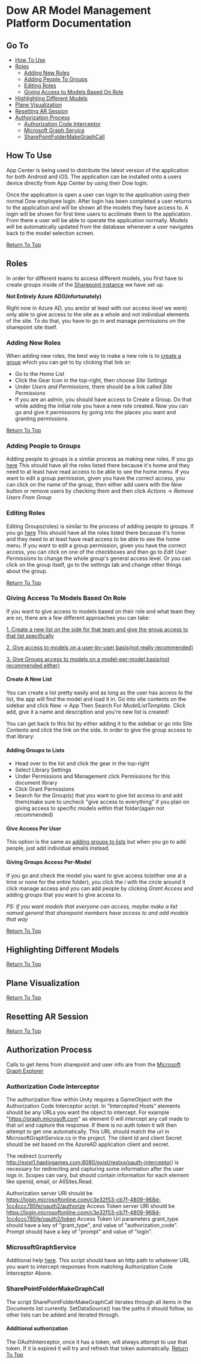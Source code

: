 # Dow AR Model Management Platform Documentation

## Go To

* [How To Use](#how-to-use)
* [Roles](#roles)
  * [Adding New Roles](#adding-new-roles)
  * [Adding People To Groups](#adding-people-to-groups)
  * [Editing Roles](#editing-roles)
  * [Giving Access to Models Based On Role](#giving-access-to-models-based-on-role)
* [Highlighting Different Models](#highlighting-different-models)
* [Plane Visualization](#plane-visualization)
* [Resetting AR Session](#resetting-ar-session)
* [Authorization Process](#authorization-process)
  * [Authorization Code Interceptor](#authorizationcodeinterceptor)
  * [Microsoft Graph Service](#microsoftgraphservice)
  * [SharePointFolderMakeGraphCall](#sharepointfoldermakegraphcall)

## How To Use

App Center is being used to distribute the latest version of the application for both Android and iOS. The application can be installed onto a users device directly from App Center by using their Dow login.

Once the application is open a user can login to the application using their normal Dow employee login. After login has been completed a user returns to the application and will be shown all the models they have access to. A login will be shown for first time users to acclimate them to the application. From there a user will be able to operate the application normally. Models will be automatically updated from the database whenever a user navigates back to the model selection screen.

[Return To Top](#go-to)

## Roles

In order for different teams to access different models, you first have to create groups inside of the [Sharepoint instance](https://workspaces.bsnconnect.com/sites/Ext_MSU_Capstone_2019/SitePages/Home.aspx) we have set up. 

**Not Entirely Azure AD(Unfortunately)**

Right now in Azure AD, you are(or at least with our access level we were) only able to give access to the site as a whole and not individual elements of the site. To do that, you have to go in and manage permissions on the sharepoint site itself. 

### Adding New Roles

When adding new roles, the best way to make a new role is to [create a group](https://workspaces.bsnconnect.com/sites/Ext_MSU_Capstone_2019/_layouts/15/newgrp.aspx?Source=https%3A%2F%2Fworkspaces%2Ebsnconnect%2Ecom%2Fsites%2FExt%5FMSU%5FCapstone%5F2019%2F%5Flayouts%2F15%2Fuser%2Easpx%3FSource%3Dhttps%253A%252F%252Fworkspaces%252Ebsnconnect%252Ecom%252Fsites%252FExt%255FMSU%255FCapstone%255F2019%252F%255Flayouts%252F15%252FUser%252Easpx%253Fobj%253D%25257B6acab2a9%25252D9b39%25252D4783%25252Da837%25252De4535d218838%25257D%25252C1%25252CLISTITEM%2526List%253D%25257B6acab2a9%25252D9b39%25252D4783%25252Da837%25252De4535d218838%25257D%2526Sourcehttps%25253A%25252F%25252Fworkspaces%25252Ebsnconnect%25252Ecom%25252Fsites%25252FExt%25255FMSU%25255FCapstone%25255F2019%25252FSitePages%25252FHome%25252Easpx) which you can get to by clicking that link or:

* Go to the *Home* List
* Click the Gear Icon in the top-right, then choose *Site Settings*
* Under *Users and Permissions*, there should be a link called *Site Permissions*
* If you are an admin, you should have access to Create a Group. Do that while adding the initial role  you have a new role created. Now you can go and give it permissions by going into the places you want and granting permissions. 

[Return To Top](#go-to)

### Adding People to Groups

Adding people to groups is a similar process as making new roles. If you go [here](https://workspaces.bsnconnect.com/sites/Ext_MSU_Capstone_2019/_layouts/15/user.aspx) This should have all the roles listed there because it's home and they need to at least have read access to be able to see the home menu. If you want to edit a group permission, given you have the correct access, you can click on the name of the group, then either add users with the _New_ button or remove users by checking them and then click _Actions_ -> _Remove Users From Group_


### Editing Roles

Editing Groups(roles) is similar to the process of adding people to groups. If you go [here](https://workspaces.bsnconnect.com/sites/Ext_MSU_Capstone_2019/_layouts/15/user.aspx) This should have all the roles listed there because it's home and they need to at least have read access to be able to see the home menu. If you want to edit a group permission, given you have the correct access, you can click on one of the checkboxes and then go to _Edit User Permissions_ to change the whole group's general access level. Or you can click on the group itself, go to the settings tab and change other things about the group. 

[Return To Top](#go-to)
### Giving Access To Models Based On Role

If you want to give access to models based on their role and what team they are on, there are a few different approaches you can take:

   [1. Create a new list on the side for that team and give the group access to that list specifically](#create-a-new-list) 
 
   [2. Give access to models on a user-by-user basis(not really recommended)](#give-access-per-user) 
 
   [3. Give Groups access to models on a model-per-model basis(not recommended either) ](#giving-groups-access-per-model) 

 #### Create A New List
 You can create a list pretty easily and as long as the user has access to the list, the app will find the model and load it in. Go into site contents on the sidebar and click New -> App Then Search For _ModelListTemplate_. Click add, give it a name and description and you're new list is created! 
 
 You can get back to this list by either adding it to the sidebar or go into Site Contents and click the link on the side. In order to give the group access to that library:
 
 #### Adding Groups to Lists 
 
 * Head over to the list and click the gear in the top-right
 * Select Library Settings
 * Under Permissions and Management click Permissions for this document library
 * Click Grant Permissions
 * Search for the Group(s) that you want to give list access to and add them(make sure to uncheck "give access to everything" if you plan on giving access to specific models within that folder(again not recommended)
 
 
 
 #### Give Access Per User
 This option is the same as [adding groups to lists](#adding-groups-to-lists) but when you go to add people, just add individual emails instead.  
 
 #### Giving Groups Access Per-Model
 If you go and check the model you want to give access to(either one at a time or none for the entire folder), you click the _i_ with the circle around it click manage access and you can add people by clicking _Grant Access_ and adding groups that you want to give access to. 
 
 _PS: If you want models that everyone can access, maybe make a list named general that sharepoint members have access to and add models that way_ 


[Return To Top](#go-to)

## Highlighting Different Models

[Return To Top](#go-to)

## Plane Visualization
[Return To Top](#go-to)

## Resetting AR Session
[Return To Top](#go-to)

## Authorization Process

Calls to get items from sharepoint and user info are from the [Microsoft Graph Explorer](https://developer.microsoft.com/en-us/graph/graph-explorer)

### Authorization Code Interceptor

The authorization flow within Unity requires a GameObject with the Authorization Code Interceptor script. 
In "Intercepted Hosts" elements should be any URLs you want the object to intercept. For example "https://graph.microsoft.com" as element 0 will intercept any call made to that url and capture the response. 
If there is no auth token it will then attempt to get one automatically. This URL should match the url in MicrosoftGraphService.cs in the project.
The client Id and client Secret should be set based on the AzureAD application client and secret.

The redirect (currently http://exist1.haptixgames.com:8080/exist/restxq/oauth-interceptor) is necessary for redirecting and capturing some information after the user logs in.
Scopes can vary, but should contain information for each element like openid, email, or AllSites.Read.

Authorization server URI should be https://login.microsoftonline.com/c3e32f53-cb7f-4809-968d-1cc4ccc785fe/oauth2/authorize
Access Token server URI should be https://login.microsoftonline.com/c3e32f53-cb7f-4809-968d-1cc4ccc785fe/oauth2/token
Access Token Uri parameters grant_type should have a key of "grant_type", and value of "authorization_code". Prompt should have a key of "prompt" and value of "login".

 ### MicrosoftGraphService

 Additional help [here](https://www.youtube.com/watch?v=nMHjWjgo7kY).
 This script should have an http path to whatever URL you want to intercept responses from matching Authorization Code Interceptor Above.

 ### SharePointFolderMakeGraphCall

 The script SharePointFolderMakeGraphCall iterates through all items in the Documents list currently. SetDataSource() has the paths it   should follow, so other lists can be added and iterated through.
 #### Additional authorization
 
 The OAuthInterceptor, once it has a token, will always attempt to use that token. If it is expired it will try and refresh that token automatically.
[Return To Top](#go-to)
